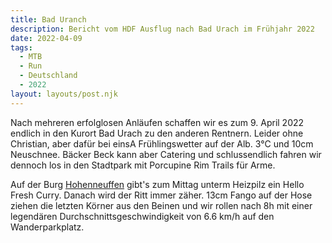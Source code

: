 ```yaml
---
title: Bad Uranch
description: Bericht vom HDF Ausflug nach Bad Urach im Frühjahr 2022 
date: 2022-04-09
tags:
  - MTB
  - Run
  - Deutschland
  - 2022
layout: layouts/post.njk
---
```


Nach mehreren erfolglosen Anläufen schaffen wir es zum 9. April 2022 endlich in den Kurort Bad Urach zu den anderen Rentnern. Leider ohne Christian, aber dafür bei einsA Frühlingswetter auf der Alb. 3°C und 10cm Neuschnee. Bäcker Beck kann aber Catering und schlussendlich fahren wir dennoch los in den Stadtpark mit Porcupine Rim Trails für Arme.

Auf der Burg [Hohenneuffen](https://hohenneuffen.de) gibt's zum Mittag unterm Heizpilz ein Hello Fresh Curry. Danach wird der Ritt immer zäher. 13cm Fango auf der Hose ziehen die letzten Körner aus den Beinen und wir rollen nach 8h mit einer legendären Durchschnittsgeschwindigkeit von 6.6 km/h auf den Wanderparkplatz.